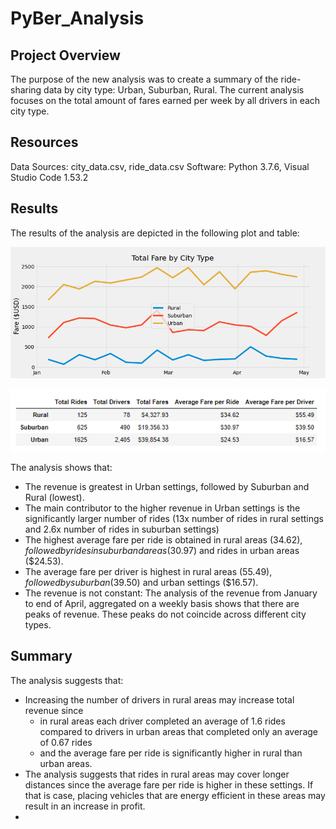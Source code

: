 # PyBer_Analysis

## Project Overview
The purpose of the new analysis was to create a summary of the ride-sharing data by city type: Urban, Suburban, Rural.
The current analysis focuses on the total amount of fares earned per week by all drivers in each city type. 

## Resources
Data Sources: city_data.csv, ride_data.csv
Software: Python 3.7.6, Visual Studio Code 1.53.2

## Results

The results of the analysis are depicted in the following plot and table:

![](Analysis/PyBer_fare_summary.png)

![](Analysis/Final_Table_Analsys.PNG)

The analysis shows that:

- The revenue is greatest in Urban settings, followed by Suburban and Rural (lowest).
- The main contributor to the higher revenue in Urban settings is the significantly larger number of rides (13x number of rides in rural settings and 2.6x number of rides in suburban settings)
- The highest average fare per ride is obtained in rural areas ($34.62), followed by rides in suburband areas ($30.97) and rides in urban areas ($24.53).
- The average fare per driver is highest in rural areas ($55.49), followed by suburban ($39.50) and urban settings ($16.57).
- The revenue is not constant:  The analysis of the revenue from January to end of April, aggregated on a weekly basis shows that there are peaks of revenue.  These peaks do not coincide across different city types.

## Summary

The analysis suggests that:
- Increasing the number of drivers in rural areas may increase total revenue since 
    - in rural areas each driver completed an average of 1.6 rides compared to drivers in urban areas that completed only an average of 0.67 rides 
    - and the average fare per ride is significantly higher in rural than urban areas. 
- The analysis suggests that rides in rural areas may cover longer distances since the average fare per ride is higher in these settings.  If that is case, placing vehicles that are energy efficient in these areas may result in an increase in profit.
- 



